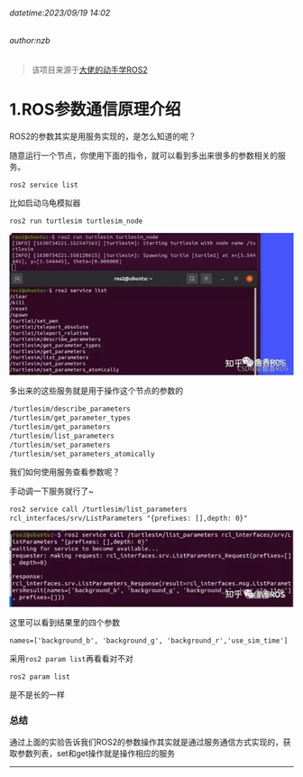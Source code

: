 ###### datetime:2023/09/19 14:02

###### author:nzb

> 该项目来源于[大佬的动手学ROS2](https://fishros.com/d2lros2)

# 1.ROS参数通信原理介绍

ROS2的参数其实是用服务实现的，是怎么知道的呢？

随意运行一个节点，你使用下面的指令，就可以看到多出来很多的参数相关的服务。

```
ros2 service list
```

比如启动乌龟模拟器

```
ros2 run turtlesim turtlesim_node
```

![img](imgs/v2-dd607e84db92b9b8bd955a7a0ae8aab9_720w.webp)

多出来的这些服务就是用于操作这个节点的参数的

```shell
/turtlesim/describe_parameters
/turtlesim/get_parameter_types
/turtlesim/get_parameters
/turtlesim/list_parameters
/turtlesim/set_parameters
/turtlesim/set_parameters_atomically
```

我们如何使用服务查看参数呢？

手动调一下服务就行了~

```shell
ros2 service call /turtlesim/list_parameters rcl_interfaces/srv/ListParameters "{prefixes: [],depth: 0}"
```

![img](imgs/v2-ee1a807a9be19ede27ce2e6b9092cf49_720w.webp)

这里可以看到结果里的四个参数

```
names=['background_b', 'background_g', 'background_r','use_sim_time']
```

采用`ros2 param list`再看看对不对

```
ros2 param list
```

是不是长的一样

### 总结

通过上面的实验告诉我们ROS2的参数操作其实就是通过服务通信方式实现的，获取参数列表，set和get操作就是操作相应的服务




--------------
